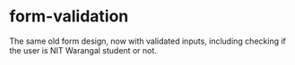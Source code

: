 # form-validation
The same old form design, now with validated inputs, including checking if the user is NIT Warangal student or not. 
